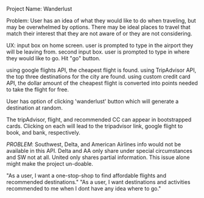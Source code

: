 Project Name: Wanderlust

Problem: User has an idea of what they would like to do when traveling, but may be overwhelmed by options.  There may be ideal places to travel that match their interest that they are not aware of or they are not considering.

UX: input box on home screen.  user is prompted to type in the airport they will be leaving from.
second input box.  user is prompted to type in where they would like to go.  Hit "go" button.

using google flights API, the cheapest flight is found.
using TripAdvisor API, the top three destinations for the city are found.
using custom credit card API, the dollar amount of the cheapest flight is converted into points needed to take the flight for free.

User has option of clicking 'wanderlust' button which will generate a destination at random.

The tripAdvisor, flight, and recommended CC can appear in bootstrapped cards.  Clicking on each will lead to the tripadvisor link, google flight to book, and bank, respectively.

*PROBLEM*: Southwest, Delta, and American Airlines info would not be available in this API. Delta and AA only share under special circumstances and SW not at all.  United only shares partial information.
This issue alone might make the project un-doable.

"As a user, I want a one-stop-shop to find affordable flights and recommended destinations."
"As a user, I want destinations and activities recommended to me when I dont have any idea where to go."